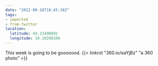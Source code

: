 ```yaml
---
date: "2012-08-18T18:45:38Z"
tags:
- imported
- from-twitter
location:
  latitude: 44.23490092
  longitude: 10.10208106
---
```

This week is going to be gooooood. {{< linkrot "360.io/eaYjBz" "a 360 photo" >}}
